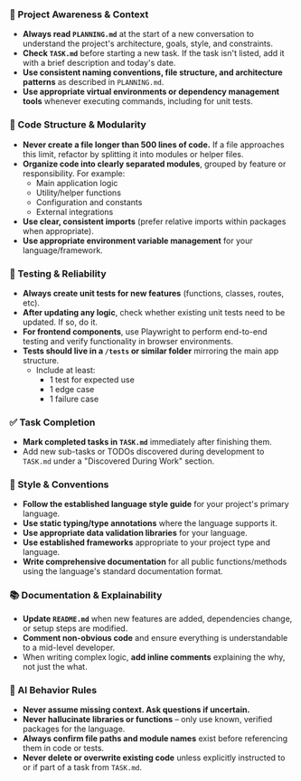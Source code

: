 ### 🔄 Project Awareness & Context
- **Always read `PLANNING.md`** at the start of a new conversation to understand the project's architecture, goals, style, and constraints.
- **Check `TASK.md`** before starting a new task. If the task isn't listed, add it with a brief description and today's date.
- **Use consistent naming conventions, file structure, and architecture patterns** as described in `PLANNING.md`.
- **Use appropriate virtual environments or dependency management tools** whenever executing commands, including for unit tests.

### 🧱 Code Structure & Modularity
- **Never create a file longer than 500 lines of code.** If a file approaches this limit, refactor by splitting it into modules or helper files.
- **Organize code into clearly separated modules**, grouped by feature or responsibility.
  For example:
    - Main application logic
    - Utility/helper functions
    - Configuration and constants
    - External integrations
- **Use clear, consistent imports** (prefer relative imports within packages when appropriate).
- **Use appropriate environment variable management** for your language/framework.

### 🧪 Testing & Reliability
- **Always create unit tests for new features** (functions, classes, routes, etc).
- **After updating any logic**, check whether existing unit tests need to be updated. If so, do it.
- **For frontend components**, use Playwright to perform end-to-end testing and verify functionality in browser environments.
- **Tests should live in a `/tests` or similar folder** mirroring the main app structure.
  - Include at least:
    - 1 test for expected use
    - 1 edge case
    - 1 failure case

### ✅ Task Completion
- **Mark completed tasks in `TASK.md`** immediately after finishing them.
- Add new sub-tasks or TODOs discovered during development to `TASK.md` under a "Discovered During Work" section.

### 📎 Style & Conventions
- **Follow the established language style guide** for your project's primary language.
- **Use static typing/type annotations** where the language supports it.
- **Use appropriate data validation libraries** for your language.
- **Use established frameworks** appropriate to your project type and language.
- **Write comprehensive documentation** for all public functions/methods using the language's standard documentation format.

### 📚 Documentation & Explainability
- **Update `README.md`** when new features are added, dependencies change, or setup steps are modified.
- **Comment non-obvious code** and ensure everything is understandable to a mid-level developer.
- When writing complex logic, **add inline comments** explaining the why, not just the what.

### 🧠 AI Behavior Rules
- **Never assume missing context. Ask questions if uncertain.**
- **Never hallucinate libraries or functions** – only use known, verified packages for the language.
- **Always confirm file paths and module names** exist before referencing them in code or tests.
- **Never delete or overwrite existing code** unless explicitly instructed to or if part of a task from `TASK.md`.